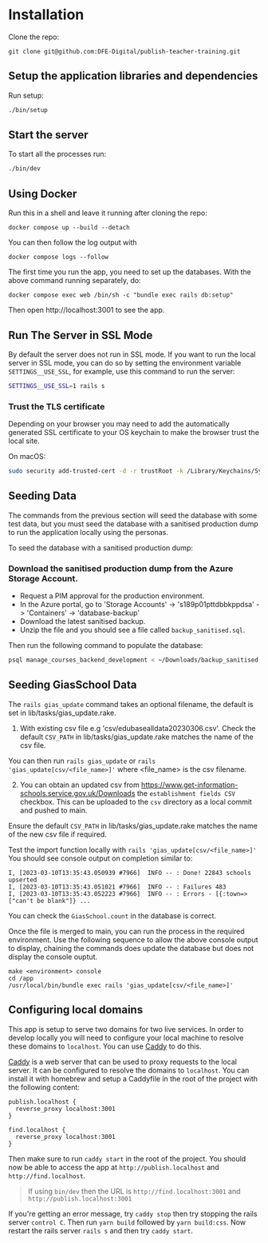 # Installation

Clone the repo:

    git clone git@github.com:DFE-Digital/publish-teacher-training.git

## Setup the application libraries and dependencies

Run setup:

```bash
./bin/setup
```

## Start the server

To start all the processes run:

```bash
./bin/dev
```

## Using Docker

Run this in a shell and leave it running after cloning the repo:

```
docker compose up --build --detach
```

You can then follow the log output with

```
docker compose logs --follow
```

The first time you run the app, you need to set up the databases. With the above command running separately, do:

```
docker compose exec web /bin/sh -c "bundle exec rails db:setup"
```

Then open http://localhost:3001 to see the app.

## Run The Server in SSL Mode

By default the server does not run in SSL mode. If you want to run the local
server in SSL mode, you can do so by setting the environment variable
`SETTINGS__USE_SSL`, for example, use this command to run the server:

```bash
SETTINGS__USE_SSL=1 rails s
```

### Trust the TLS certificate

Depending on your browser you may need to add the automatically generated SSL
certificate to your OS keychain to make the browser trust the local site.

On macOS:

```bash
sudo security add-trusted-cert -d -r trustRoot -k /Library/Keychains/System.keychain config/localhost/https/localhost.crt
```

## Seeding Data

The commands from the previous section will seed the database with some test data, but you must seed the database with a sanitised production dump to run the application locally using the personas.

To seed the database with a sanitised production dump:

### Download the sanitised production dump from the Azure Storage Account.
- Request a PIM approval for the production environment.
- In the Azure portal, go to 'Storage Accounts' -> 's189p01pttdbbkppdsa' -> 'Containers' -> 'database-backup'
- Download the latest sanitised backup.
- Unzip the file and you should see a file called `backup_sanitised.sql`.

Then run the following command to populate the database:

```bash
psql manage_courses_backend_development < ~/Downloads/backup_sanitised.sql
```

## Seeding GiasSchool Data

The `rails gias_update` command takes an optional filename, the default is set in lib/tasks/gias_update.rake.

1. With existing csv file e.g 'csv/edubasealldata20230306.csv'. Check the default `CSV_PATH` in lib/tasks/gias_update.rake matches the name of the csv file.

You can then run `rails gias_update` or `rails 'gias_update[csv/<file_name>]'` where <file_name> is the csv filename.

2. You can obtain an updated csv from https://www.get-information-schools.service.gov.uk/Downloads the `establishment fields CSV` checkbox. This can be uploaded to the `csv` directory as a local commit and pushed to main.

Ensure the default `CSV_PATH` in lib/tasks/gias_update.rake matches the name of the new csv file if required.

Test the import function locally with `rails 'gias_update[csv/<file_name>]'`
You should see console output on completion similar to:

```
I, [2023-03-10T13:35:43.050939 #7966]  INFO -- : Done! 22843 schools upserted
I, [2023-03-10T13:35:43.051021 #7966]  INFO -- : Failures 483
I, [2023-03-10T13:35:43.052223 #7966]  INFO -- : Errors - [{:town=>["can't be blank"]} ...
```

You can check the `GiasSchool.count` in the database is correct.

Once the file is merged to main, you can run the process in the required environment.
Use the following sequence to allow the above console output to display, chaining the commands does update the database but does not display the console ouptut.

```
make <environment> console
cd /app
/usr/local/bin/bundle exec rails 'gias_update[csv/<file_name>]'
```

## Configuring local domains

This app is setup to serve two domains for two live services. In order to develop locally you will need to configure your local machine to resolve these domains to `localhost`. You can use [Caddy](https://caddyserver.com/) to do this.

[Caddy](https://caddyserver.com/) is a web server that can be used to proxy requests to the local server. It can be configured to resolve the domains to `localhost`. You can install it with homebrew and setup a Caddyfile in the root of the project with the following content:

```
publish.localhost {
  reverse_proxy localhost:3001
}

find.localhost {
  reverse_proxy localhost:3001
}
```

Then make sure to run `caddy start` in the root of the project. You should now be able to access the app at `http://publish.localhost` and `http://find.localhost`.

> If using `bin/dev` then the URL is `http://find.localhost:3001` and `http://publish.localhost:3001`

If you're getting an error message, try `caddy stop` then try stopping the rails server `control C`. Then run `yarn build` followed by `yarn build:css`. Now restart the rails server `rails s` and then try `caddy start`.
